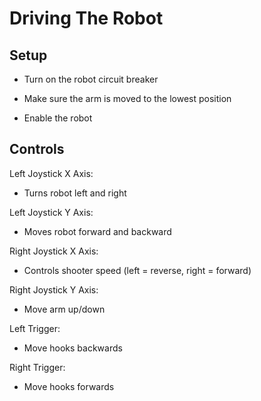 # Driving The Robot

## Setup

- Turn on the robot circuit breaker

- Make sure the arm is moved to the lowest position

- Enable the robot

## Controls

Left Joystick X Axis:

- Turns robot left and right

Left Joystick Y Axis:

- Moves robot forward and backward

Right Joystick X Axis:

- Controls shooter speed (left = reverse, right = forward)

Right Joystick Y Axis:

- Move arm up/down

Left Trigger: 

- Move hooks backwards

Right Trigger:

- Move hooks forwards